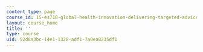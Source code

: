 ```yaml
---
content_type: page
course_id: 15-es718-global-health-innovation-delivering-targeted-advice-to-an-organization-in-the-field-spring-2015
layout: course_home
title: ''
type: course
uid: 52d8a3bc-14e1-1328-adf1-7a0ea8235df1
---
```

